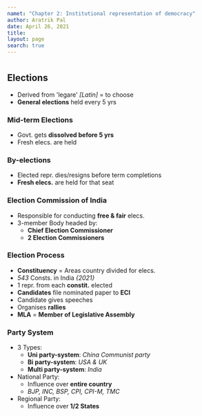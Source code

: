 ```yaml
---
namet: "Chapter 2: Institutional representation of democracy"
author: Aratrik Pal
date: April 26, 2021
title:
layout: page
search: true
---
```

<h1></h1>

## Elections
- Derived from 'legare' *[Latin]* = to choose
- **General elections** held every 5 yrs

### Mid-term Elections
- Govt. gets **dissolved before 5 yrs**
- Fresh elecs. are held

### By-elections
- Elected repr. dies/resigns before term completions
- **Fresh elecs.** are held for that seat

### Election Commission of India
- Responsible for conducting **free & fair** elecs.
- 3-member Body headed by:
    * **Chief Election Commissioner**
    - **2 Election Commissioners**

### Election Process
- **Constituency** = Areas country divided for elecs.
- *543* Consts. in India *{2021}*
- 1 repr. from each **constit.** elected
- **Candidates** file nominated paper to **ECI**
- Candidate gives speeches
- Organises **rallies**
- **MLA** = **Member of Legislative Assembly**

### Party System
- 3 Types:
    * **Uni party-system**: *China Communist party*
    * **Bi  party-system**: *USA & UK*
    * **Multi party-system**: *India*
- National Party:
    - Influence over **entire country**
    - *BJP, INC, BSP, CPI, CPI-M, TMC*
- Regional Party:
    * Influence over **1/2 States**
